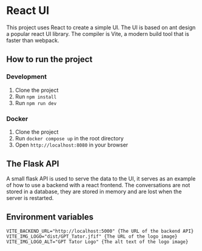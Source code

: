 # React UI

This project uses React to create a simple UI. 
The UI is based on ant design a popular react UI library.
The compiler is Vite, a modern build tool that is faster than webpack.

## How to run the project

### Development

1. Clone the project
2. Run `npm install`
3. Run `npm run dev`

### Docker

1. Clone the project
2. Run `docker compose up` in the root directory
3. Open `http://localhost:8080` in your browser

## The Flask API

A small flask API is used to serve the data to the UI, it serves as an example of how to use a backend with a react frontend.
The conversations are not stored in a database, they are stored in memory and are lost when the server is restarted.

## Environment variables

`
VITE_BACKEND_URL="http://localhost:5000" {The URL of the backend API}
VITE_IMG_LOGO="dist/GPT_Tator.jfif" {The URL of the logo image}
VITE_IMG_LOGO_ALT="GPT Tator Logo" {The alt text of the logo image}
`
